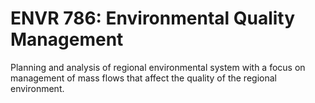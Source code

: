 # ENVR 786: Environmental Quality Management

Planning and analysis of regional environmental system with a focus on management of mass flows that affect the quality of the regional environment.
